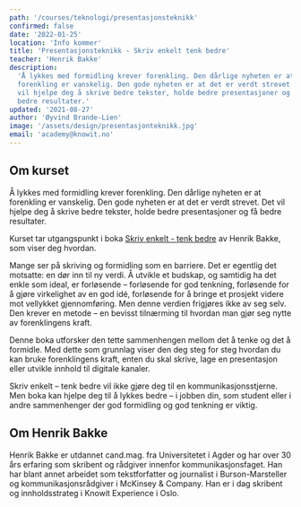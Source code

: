```yaml
---
path: '/courses/teknologi/presentasjonsteknikk'
confirmed: false
date: '2022-01-25'
location: 'Info kommer'
title: 'Presentasjonsteknikk - Skriv enkelt tenk bedre'
teacher: 'Henrik Bakke'
description:
  'Å lykkes med formidling krever forenkling. Den dårlige nyheten er at
  forenkling er vanskelig. Den gode nyheten er at det er verdt strevet. Det
  vil hjelpe deg å skrive bedre tekster, holde bedre presentasjoner og få
  bedre resultater.'
updated: '2021-08-27'
author: 'Øyvind Brande-Lien'
image: '/assets/design/presentasjonteknikk.jpg'
email: 'academy@knowit.no'
---
```


## Om kurset

Å lykkes med formidling krever forenkling. Den dårlige nyheten er at
forenkling er vanskelig. Den gode nyheten er at det er verdt strevet. Det vil
hjelpe deg å skrive bedre tekster, holde bedre presentasjoner og få bedre
resultater.

Kurset tar utgangspunkt i boka
[Skriv enkelt - tenk bedre](https://www.fagbokforlaget.no/Skriv-enkelt-tenk-bedre/I9788245033366)
av Henrik Bakke, som viser deg hvordan.

Mange ser på skriving og formidling som en barriere. Det er egentlig det
motsatte: en dør inn til ny verdi. Å utvikle et budskap, og samtidig ha det
enkle som ideal, er forløsende – forløsende for god tenkning, forløsende for å
gjøre virkelighet av en god idé, forløsende for å bringe et prosjekt videre
mot vellykket gjennomføring. Men denne verdien frigjøres ikke av seg selv. Den
krever en metode – en bevisst tilnærming til hvordan man gjør seg nytte av
forenklingens kraft.

Denne boka utforsker den tette sammenhengen mellom det å tenke og det å
formidle. Med dette som grunnlag viser den deg steg for steg hvordan du kan
bruke forenklingens kraft, enten du skal skrive, lage en presentasjon eller
utvikle innhold til digitale kanaler.

Skriv enkelt – tenk bedre vil ikke gjøre deg til en kommunikasjonsstjerne. Men
boka kan hjelpe deg til å lykkes bedre – i jobben din, som student eller i
andre sammenhenger der god formidling og god tenkning er viktig.

## Om Henrik Bakke

Henrik Bakke er utdannet cand.mag. fra Universitetet i Agder og har over 30
års erfaring som skribent og rådgiver innenfor kommunikasjonsfaget. Han har
blant annet arbeidet som tekstforfatter og journalist i Burson-Marsteller og
kommunikasjonsrådgiver i McKinsey & Company. Han er i dag skribent og
innholdsstrateg i Knowit Experience i Oslo.
